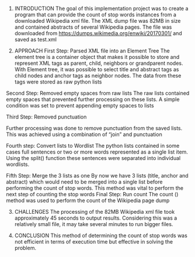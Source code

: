 
1.	INTRODUCTION
The goal of this implementation project was to create a program that can provide the count of stop words instances from a downloaded Wikipedia xml file. The XML dump file was 82MB in size and contained abstracts of several Wikipedia pages. The file was downloaded from https://dumps.wikimedia.org/enwiki/20170301/ and saved as test.xml

2.	APPROACH
First Step: Parsed XML file into an Element Tree
The element tree is a container object that makes it possible to store and represent XML tags as parent, child, neighbors or grandparent nodes.
With Element tree, it was possible to select title and abstract tags as child nodes and anchor tags as neighbor nodes. The data from these tags were stored as raw python lists

Second Step: Removed empty spaces from raw lists
The raw lists contained empty spaces that prevented further processing on these lists. A simple condition was set to prevent appending empty spaces to lists 

Third Step: Removed punctuation

Further processing was done to remove punctuation from the saved lists. This was achieved using a combination of “join” and punctuation  

Fourth step: Convert lists to Wordlist
The python lists contained in some cases full sentences or two or more words represented as a single list item. Using the split() function these sentences were separated into individual wordlists. 

Fifth Step: Merge the 3 lists as one
By now we have 3 lists (title, anchor and abstract) which would need to be merged into a single list before performing the count of stop words. This method was vital to perform the next step of counting the stop words
Final Step: Run count
The count () method was used to perform the count of the Wikipedia page dump

3.	CHALLENGES
The processing of the 82MB Wikipedia xml file took approximately 45 seconds to output results. Considering this was a relatively small file, it may take several minutes to run bigger files.  

4.	CONCLUSION
This method of determining the count of stop words was not efficient in terms of execution time but effective in solving the problem. 
